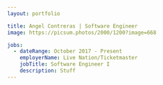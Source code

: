 ```yaml
---
layout: portfolio

title: Angel Contreras | Software Engineer
image: https://picsum.photos/2000/1200?image=668

jobs:
  - dateRange: October 2017 - Present
    employerName: Live Nation/Ticketmaster
    jobTitle: Software Engineer I
    description: Stuff
---
```


